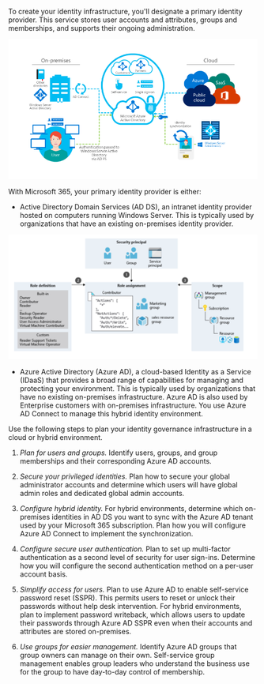 To create your identity infrastructure, you'll designate a primary identity provider. This service stores user accounts and attributes, groups and memberships, and supports their ongoing administration. 

  ![Identity Lifecycle](../media/icon10.png)

With Microsoft 365, your primary identity provider is either: 

- Active Directory Domain Services (AD DS), an intranet identity provider hosted on computers running Windows Server. This is typically used by organizations that have an existing on-premises identity provider. 

 ![Identity Lifecycle](../media/icon11.png)

- Azure Active Directory (Azure AD), a cloud-based Identity as a Service (IDaaS) that provides a broad range of capabilities for managing and protecting your environment. This is typically used by organizations that have no existing on-premises infrastructure. Azure AD is also used by Enterprise customers with on-premises infrastructure. You use Azure AD Connect to manage this hybrid identity environment. 

Use the following steps to plan your identity governance infrastructure in a cloud or hybrid environment. 

1. *Plan for users and groups.* Identify users, groups, and group memberships and their corresponding Azure AD accounts. 

2. *Secure your privileged identities.* Plan how to secure your global administrator accounts and determine which users will have global admin roles and dedicated global admin accounts.   

3. *Configure hybrid identity.* For hybrid environments, determine which on-premises identities in AD DS you want to sync with the Azure AD tenant used by your Microsoft 365 subscription. Plan how you will configure Azure AD Connect to implement the synchronization. 

4. *Configure secure user authentication.* Plan to set up multi-factor authentication as a second level of security for user sign-ins. Determine how you will configure the second authentication method on a per-user account basis. 

5. *Simplify access for users.* Plan to use Azure AD to enable self-service password reset (SSPR). This permits users to reset or unlock their passwords without help desk intervention. For hybrid environments, plan to implement password writeback, which allows users to update their passwords through Azure AD SSPR even when their accounts and attributes are stored on-premises. 

6. *Use groups for easier management.* Identify Azure AD groups that group owners can manage on their own. Self-service group management enables group leaders who understand the business use for the group to have day-to-day control of membership. 
